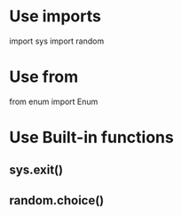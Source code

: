 
# Use imports
import sys
import random

# Use from
from enum import Enum

# Use Built-in functions
## sys.exit()
## random.choice()




